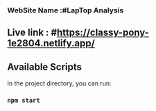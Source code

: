 ### WebSite Name :#LapTop Analysis
## Live link : #https://classy-pony-1e2804.netlify.app/



## Available Scripts

In the project directory, you can run:

### `npm start`
